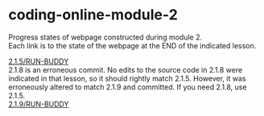 # coding-online-module-2
Progress states of webpage constructed during module 2.  
Each link is to the state of the webpage at the END of the indicated lesson.  

[2.1.5/RUN-BUDDY](https://tom2u.github.io/coding-online-module-2/2.1.5/RUN-BUDDY)  
2.1.8 is an erroneous commit. No edits to the source code in 2.1.8 were indicated in that lesson, so it should rightly match 2.1.5. However, it was erroneously altered to match 2.1.9 and committed. If you need 2.1.8, use 2.1.5.  
[2.1.9/RUN-BUDDY](https://tom2u.github.io/coding-online-module-2/2.1.9/RUN-BUDDY)  
